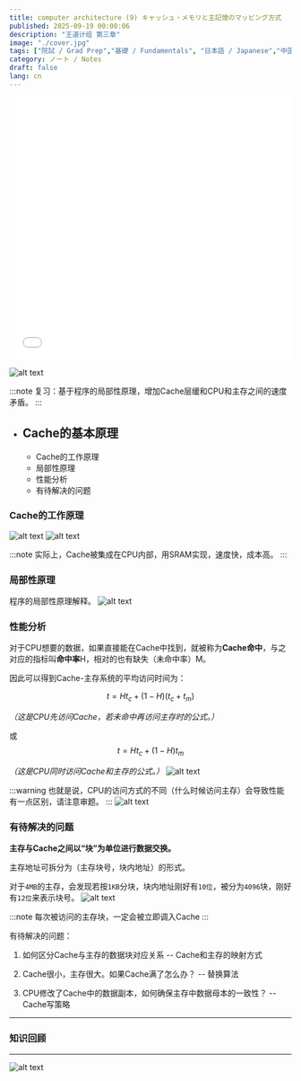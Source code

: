 ```yaml
---
title: computer architecture (9) キャッシュ・メモリと主記憶のマッピング方式
published: 2025-09-19 00:00:06
description: "王道计组 第三章"
image: "./cover.jpg"
tags: ["院試 / Grad Prep","基礎 / Fundamentals", "日本語 / Japanese","中国語 / Chinese"]
category: ノート / Notes
draft: false
lang: cn
---
```

<iframe width="100%" height="468" src="//player.bilibili.com/player.html?isOutside=true&aid=995248168&bvid=BV1ps4y1d73V&cid=1100443036&p=41"  crolling="no" border="0" frameborder="no" framespacing="0" allowfullscreen="true"></iframe>

![alt text](image-7.png)

:::note
复习：基于程序的局部性原理，增加Cache层缓和CPU和主存之间的速度矛盾。
:::

- ## Cache的基本原理
    - Cache的工作原理
    - 局部性原理
    - 性能分析
    - 有待解决的问题

    
### Cache的工作原理 
![alt text](image.png) 
![alt text](image-1.png)


:::note
实际上，Cache被集成在CPU内部，用SRAM实现，速度快，成本高。
:::
### 局部性原理 

程序的局部性原理解释。
![alt text](image-2.png)

### 性能分析 

对于CPU想要的数据，如果直接能在Cache中找到，就被称为**Cache命中**，与之对应的指标叫**命中率**H，相对的也有缺失（未命中率）M。

因此可以得到Cache-主存系统的平均访问时间为：

$$ t = Ht_c + (1 - H)(t_c + t_m) $$

_（这是CPU先访问Cache，若未命中再访问主存时的公式。）_

或
$$ t = Ht_c + (1 - H)t_m $$

_（这是CPU同时访问Cache和主存的公式。）_
![alt text](image-3.png)

:::warning
也就是说，CPU的访问方式的不同（什么时候访问主存）会导致性能有一点区别，请注意审题。
:::
![alt text](image-4.png)

###  有待解决的问题

**主存与Cache之间以“块”为单位进行数据交换。**

主存地址可拆分为（主存块号，块内地址）的形式。

对于`4MB`的主存，会发现若按`1KB`分块，块内地址刚好有`10位`，被分为`4096`块，刚好有`12位`来表示块号。
![alt text](image-5.png)

:::note
每次被访问的主存块，一定会被立即调入Cache
:::

有待解决的问题：
1. 如何区分Cache与主存的数据块对应关系 -- Cache和主存的映射方式

2. Cache很小，主存很大。如果Cache满了怎么办？ -- 替换算法 

3. CPU修改了Cache中的数据副本，如何确保主存中数据母本的一致性？ -- Cache写策略

---

###  知识回顾

---

![alt text](image-6.png)